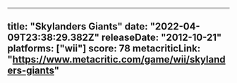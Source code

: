 
---
title: "Skylanders Giants"
date: "2022-04-09T23:38:29.382Z"
releaseDate: "2012-10-21"
platforms: ["wii"]
score: 78
metacriticLink: "https://www.metacritic.com/game/wii/skylanders-giants"
---
